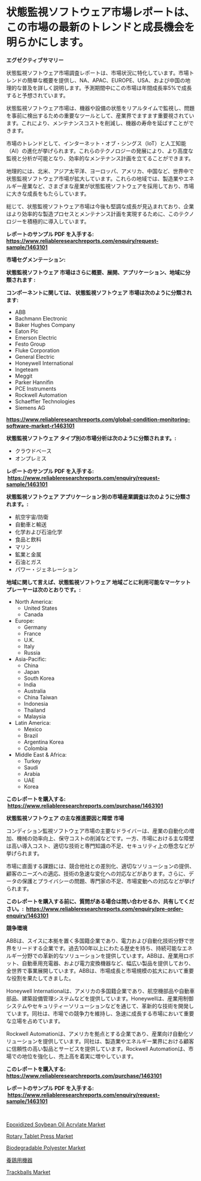 <p><h1>状態監視ソフトウェア市場レポートは、この市場の最新のトレンドと成長機会を明らかにします。</h1></p><p><strong>エグゼクティブサマリー</strong></p>
<p><p>状態監視ソフトウェア市場調査レポートは、市場状況に特化しています。市場トレンドの簡単な概要を提供し、NA、APAC、EUROPE、USA、および中国の地理的な普及を詳しく説明します。予測期間中にこの市場は年間成長率5%で成長すると予想されています。</p><p>状態監視ソフトウェア市場は、機器や設備の状態をリアルタイムで監視し、問題を事前に検出するための重要なツールとして、産業界でますます重要視されています。これにより、メンテナンスコストを削減し、機器の寿命を延ばすことができます。</p><p>市場のトレンドとして、インターネット・オブ・シングス（IoT）と人工知能（AI）の進化が挙げられます。これらのテクノロジーの発展により、より高度な監視と分析が可能となり、効率的なメンテナンス計画を立てることができます。</p><p>地理的には、北米、アジア太平洋、ヨーロッパ、アメリカ、中国など、世界中で状態監視ソフトウェア市場が拡大しています。これらの地域では、製造業やエネルギー産業など、さまざまな産業が状態監視ソフトウェアを採用しており、市場に大きな成長をもたらしています。</p><p>総じて、状態監視ソフトウェア市場は今後も堅調な成長が見込まれており、企業はより効率的な製造プロセスとメンテナンス計画を実現するために、このテクノロジーを積極的に導入しています。</p></p>
<p><strong>レポートのサンプル PDF を入手する: <a href="https://www.reliableresearchreports.com/enquiry/request-sample/1463101">https://www.reliableresearchreports.com/enquiry/request-sample/1463101</a></strong></p>
<p><strong>市場セグメンテーション:</strong></p>
<p><strong> 状態監視ソフトウェア 市場はさらに概要、展開、アプリケーション、地域に分類されます :</strong></p>
<p><strong>コンポーネントに関しては、 状態監視ソフトウェア 市場は次のように分類されます: &nbsp;</strong></p>
<p><ul><li>ABB</li><li>Bachmann Electronic</li><li>Baker Hughes Company</li><li>Eaton Plc</li><li>Emerson Electric</li><li>Festo Group</li><li>Fluke Corporation</li><li>General Electric</li><li>Honeywell International</li><li>Ingeteam</li><li>Meggit</li><li>Parker Hannifin</li><li>PCE Instruments</li><li>Rockwell Automation</li><li>Schaeffler Technologies</li><li>Siemens AG</li></ul></p>
<p><strong><a href="https://www.reliableresearchreports.com/global-condition-monitoring-software-market-r1463101">https://www.reliableresearchreports.com/global-condition-monitoring-software-market-r1463101</a></strong></p>
<p><strong> 状態監視ソフトウェア タイプ別の市場分析は次のように分類されます。:</strong></p>
<p><ul><li>クラウドベース</li><li>オンプレミス</li></ul></p>
<p><strong>レポートのサンプル PDF を入手する: &nbsp;<a href="https://www.reliableresearchreports.com/enquiry/request-sample/1463101">https://www.reliableresearchreports.com/enquiry/request-sample/1463101</a></strong></p>
<p><strong> 状態監視ソフトウェア アプリケーション別の市場産業調査は次のように分類されます。:</strong></p>
<p><ul><li>航空宇宙/防衛</li><li>自動車と輸送</li><li>化学および石油化学</li><li>食品と飲料</li><li>マリン</li><li>鉱業と金属</li><li>石油とガス</li><li>パワー・ジェネレーション</li></ul></p>
<p><strong>地域に関して言えば、状態監視ソフトウェア 地域ごとに利用可能なマーケットプレーヤーは次のとおりです。:</strong></p>
<p><ul>
    <li>
        North America:
        <ul>
            <li>United States</li>
            <li>Canada</li>
        </ul>
    </li>
    <li>
        Europe:
        <ul>
            <li>Germany</li>
            <li>France</li>
            <li>U.K.</li>
            <li>Italy</li>
            <li>Russia</li>
        </ul>
    </li>
    <li>
        Asia-Pacific:
        <ul>
            <li>China</li>
            <li>Japan</li>
            <li>South Korea</li>
            <li>India</li>
            <li>Australia</li>
            <li>China Taiwan</li>
            <li>Indonesia</li>
            <li>Thailand</li>
            <li>Malaysia</li>
        </ul>
    </li>
    <li>
        Latin America:
        <ul>
            <li>Mexico</li>
            <li>Brazil</li>
            <li>Argentina Korea</li>
            <li>Colombia</li>
        </ul>
    </li>
    <li>
        Middle East & Africa:
        <ul>
            <li>Turkey</li>
            <li>Saudi</li>
            <li>Arabia</li>
            <li>UAE</li>
            <li>Korea</li>
        </ul>
    </li>
    </ul></p>
<p><strong>このレポートを購入する: &nbsp;<a href="https://www.reliableresearchreports.com/purchase/1463101">https://www.reliableresearchreports.com/purchase/1463101</a></strong></p>
<p><strong>状態監視ソフトウェア の主な推進要因と障壁 市場</strong></p>
<p><p>コンディション監視ソフトウェア市場の主要なドライバーは、産業の自動化の増加、機械の効率向上、保守コストの削減などです。一方、市場における主な障壁は高い導入コスト、適切な技術と専門知識の不足、セキュリティ上の懸念などが挙げられます。</p><p>市場に直面する課題には、競合他社との差別化、適切なソリューションの提供、顧客のニーズへの適応、技術の急速な変化への対応などがあります。さらに、データの保護とプライバシーの問題、専門家の不足、市場変動への対応などが挙げられます。</p></p>
<p><strong>このレポートを購入する前に、質問がある場合は問い合わせるか、共有してください。:&nbsp; <a href="https://www.reliableresearchreports.com/enquiry/pre-order-enquiry/1463101">https://www.reliableresearchreports.com/enquiry/pre-order-enquiry/1463101</a></strong></p>
<p><strong>競争環境</strong></p>
<p><p>ABBは、スイスに本拠を置く多国籍企業であり、電力および自動化技術分野で世界をリードする企業です。過去100年以上にわたる歴史を持ち、持続可能なエネルギー分野での革新的なソリューションを提供しています。ABBは、産業用ロボット、自動車用充電器、および電力変換機器など、幅広い製品を提供しており、全世界で事業展開しています。ABBは、市場成長と市場規模の拡大において重要な役割を果たしてきました。</p><p>Honeywell Internationalは、アメリカの多国籍企業であり、航空機部品や自動車部品、建築設備管理システムなどを提供しています。Honeywellは、産業用制御システムやセキュリティーソリューションなどを通じて、革新的な技術を開発しています。同社は、市場での競争力を維持し、急速に成長する市場において重要な立場を占めています。</p><p>Rockwell Automationは、アメリカを拠点とする企業であり、産業向け自動化ソリューションを提供しています。同社は、製造業やエネルギー業界における顧客に信頼性の高い製品とサービスを提供しています。Rockwell Automationは、市場での地位を強化し、売上高を着実に増やしています。</p></p>
<p><strong>このレポートを購入する: &nbsp; <a href="https://www.reliableresearchreports.com/purchase/1463101">https://www.reliableresearchreports.com/purchase/1463101</a></strong></p>
<p><strong>レポートのサンプル PDF を入手する: &nbsp;<a href="https://www.reliableresearchreports.com/enquiry/request-sample/1463101">https://www.reliableresearchreports.com/enquiry/request-sample/1463101</a></strong><strong></strong></p>
<p>&nbsp;</p>
<p><p><a href="https://issuu.com/reportprime-2/docs/epoxidized-soybean-oil-acrylate-market-size-2030.p">Epoxidized Soybean Oil Acrylate Market</a></p><p><a href="https://view.publitas.com/reportprime-1/rotary-tablet-press-market-the-key-to-successful-business-strategy-forecast-till-2031/">Rotary Tablet Press Market</a></p><p><a href="https://issuu.com/reportprime-2/docs/biodegradable-polyester-market-size-2030.pptx">Biodegradable Polyester Market</a></p><p><a href="https://github.com/zekaoe592392/Market-Research-Report-List-1/blob/main/237984530812.md">養鶏用機器</a></p><p><a href="https://www.linkedin.com/pulse/trackballs-market-analysis-sze-forecasted-period-from-xilme?trackingId=O9KqQBQ7MNC0XOJ9q3XiAg%3D%3D">Trackballs Market</a></p></p>
